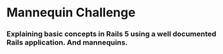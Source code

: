 # Mannequin Challenge
### Explaining basic concepts in Rails 5 using a well documented Rails application. And mannequins.